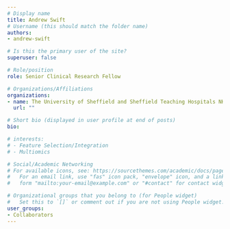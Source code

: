 ```yaml
---
# Display name
title: Andrew Swift
# Username (this should match the folder name)
authors:
- andrew-swift

# Is this the primary user of the site?
superuser: false

# Role/position
role: Senior Clinical Research Fellow

# Organizations/Affiliations
organizations:
- name: The University of Sheffield and Sheffield Teaching Hospitals NHS Foundation Trust
  url: ""

# Short bio (displayed in user profile at end of posts)
bio: 

# interests:
# - Feature Selection/Integration
# - Multiomics

# Social/Academic Networking
# For available icons, see: https://sourcethemes.com/academic/docs/page-builder/#icons
#   For an email link, use "fas" icon pack, "envelope" icon, and a link in the
#   form "mailto:your-email@example.com" or "#contact" for contact widget.

# Organizational groups that you belong to (for People widget)
#   Set this to `[]` or comment out if you are not using People widget.
user_groups:
- Collaborators
---
```

